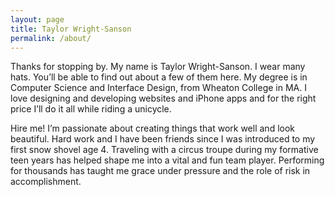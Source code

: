 ```yaml
---
layout: page
title: Taylor Wright-Sanson
permalink: /about/
---
```


Thanks for stopping by. My name is Taylor Wright-Sanson. I wear many hats. You’ll be able to find out about a few of them here. My degree is in Computer Science and Interface Design, from Wheaton College in MA. I love designing and developing websites and iPhone apps and for the right price I’ll do it all while riding a unicycle.

Hire me! I’m passionate about creating things that work well and look beautiful. Hard work and I have been friends since I was introduced to my first snow shovel age 4. Traveling with a circus troupe during my formative teen years has helped shape me into a vital and fun team player. Performing for thousands has taught me grace under pressure and the role of risk in accomplishment.